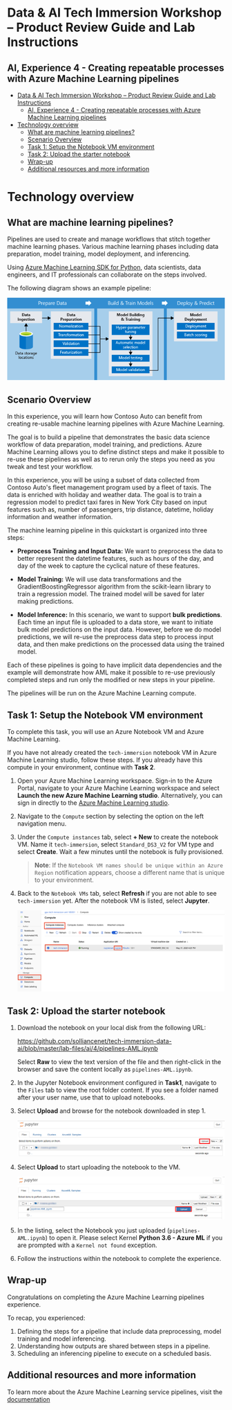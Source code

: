 # Data & AI Tech Immersion Workshop – Product Review Guide and Lab Instructions

## AI, Experience 4 - Creating repeatable processes with Azure Machine Learning pipelines

- [Data &amp; AI Tech Immersion Workshop – Product Review Guide and Lab Instructions](#data-amp-ai-tech-immersion-workshop-%e2%80%93-product-review-guide-and-lab-instructions)
  - [AI, Experience 4 - Creating repeatable processes with Azure Machine Learning pipelines](#ai-experience-4---creating-repeatable-processes-with-azure-machine-learning-pipelines)
- [Technology overview](#technology-overview)
  - [What are machine learning pipelines?](#what-are-machine-learning-pipelines)
  - [Scenario Overview](#scenario-overview)
  - [Task 1: Setup the Notebook VM environment](#task-1-setup-the-notebook-vm-environment)
  - [Task 2: Upload the starter notebook](#task-2-upload-the-starter-notebook)
  - [Wrap-up](#wrap-up)
  - [Additional resources and more information](#additional-resources-and-more-information)

# Technology overview

## What are machine learning pipelines?

Pipelines are used to create and manage workflows that stitch together machine learning phases. Various machine learning phases including data preparation, model training, model deployment, and inferencing.

Using [Azure Machine Learning SDK for Python](https://docs.microsoft.com/en-us/python/api/azureml-pipeline-core/?view=azure-ml-py), data scientists, data engineers, and IT professionals can collaborate on the steps involved.

The following diagram shows an example pipeline:

![azure machine learning pipelines](./media/pipelines.png)

## Scenario Overview

In this experience, you will learn how Contoso Auto can benefit from creating re-usable machine learning pipelines with Azure Machine Learning.

The goal is to build a pipeline that demonstrates the basic data science workflow of data preparation, model training, and predictions. Azure Machine Learning allows you to define distinct steps and make it possible to re-use these pipelines as well as to rerun only the steps you need as you tweak and test your workflow.

In this experience, you will be using a subset of data collected from Contoso Auto's fleet management program used by a fleet of taxis. The data is enriched with holiday and weather data. The goal is to train a regression model to predict taxi fares in New York City based on input features such as, number of passengers, trip distance, datetime, holiday information and weather information.

The machine learning pipeline in this quickstart is organized into three steps:

- **Preprocess Training and Input Data:** We want to preprocess the data to better represent the datetime features, such as hours of the day, and day of the week to capture the cyclical nature of these features.

- **Model Training:** We will use data transformations and the GradientBoostingRegressor algorithm from the scikit-learn library to train a regression model. The trained model will be saved for later making predictions.

- **Model Inference:** In this scenario, we want to support **bulk predictions**. Each time an input file is uploaded to a data store, we want to initiate bulk model predictions on the input data. However, before we do model predictions, we will re-use the preprocess data step to process input data, and then make predictions on the processed data using the trained model.

Each of these pipelines is going to have implicit data dependencies and the example will demonstrate how AML make it possible to re-use previously completed steps and run only the modified or new steps in your pipeline.

The pipelines will be run on the Azure Machine Learning compute.

## Task 1: Setup the Notebook VM environment

To complete this task, you will use an Azure Notebook VM and Azure Machine Learning.

If you have not already created the `tech-immersion` notebook VM in Azure Machine Learning studio, follow these steps. If you already have this compute in your environment, continue with **Task 2**.

1. Open your Azure Machine Learning workspace. Sign-in to the Azure Portal, navigate to your Azure Machine Learning workspace and select **Launch the new Azure Machine Learning studio**. Alternatively, you can sign in directly to the [Azure Machine Learning studio](https://ml.azure.com).

2. Navigate to the `Compute` section by selecting the option on the left navigation menu.

3. Under the `Compute instances` tab, select **+ New** to create the notebook VM. Name it `tech-immersion`, select `Standard_DS3_V2` for VM type and select **Create**. Wait a few minutes until the notebook is fully provisioned.

    > **Note**: If the `Notebook VM names should be unique within an Azure Region` notification appears, choose a different name that is unique to your environment.

4. Back to the `Notebook VMs` tab, select **Refresh** if you are not able to see `tech-immersion` yet. After the notebook VM is listed, select **Jupyter**.

   ![Open NotebookVM](media/01-OpenNotebookVM.png)

## Task 2: Upload the starter notebook

1. Download the notebook on your local disk from the following URL:

   https://github.com/solliancenet/tech-immersion-data-ai/blob/master/lab-files/ai/4/pipelines-AML.ipynb

   Select **Raw** to view the text version of the file and then right-click in the browser and save the content locally as  `pipelines-AML.ipynb`.

2. In the Jupyter Notebook environment configured in **Task1**, navigate to the `Files` tab to view the root folder content. If you see a folder named after your user name, use that to upload notebooks.

3. Select **Upload** and browse for the notebook downloaded in step 1.

   ![Upload notebook](media/05.png 'Upload')

4. Select **Upload** to start uploading the notebook to the VM.

   ![The Upload files from Computer dialog](media/06.png 'Upload files from Computer')

5. In the listing, select the Notebook you just uploaded (`pipelines-AML.ipynb`) to open it.
Please select Kernel **Python 3.6 - Azure ML** if you are prompted with a `Kernel not found` exception.

6. Follow the instructions within the notebook to complete the experience.

## Wrap-up

Congratulations on completing the Azure Machine Learning pipelines experience.

To recap, you experienced:

1. Defining the steps for a pipeline that include data preprocessing, model training and model inferencing.
2. Understanding how outputs are shared between steps in a pipeline.
3. Scheduling an inferencing pipeline to execute on a scheduled basis.

## Additional resources and more information

To learn more about the Azure Machine Learning service pipelines, visit the [documentation](https://docs.microsoft.com/en-us/azure/machine-learning/service/concept-ml-pipelines)
